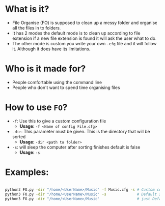 # What is it?
- File Organise (FO) is supposed to clean up a messy folder and organise all the files in to folders.
- It has 2 modes the default mode is to clean up according to file extension if a new file extension is found it will ask the user what to do.
- The other mode is custom you write your own `.cfg` file and it will follow it. Although it does have its limitations.

# Who is it made for?

- People comfortable using the command line
- People who don't want to spend time organising files

# How to use `FO`?

- `-f`: Use this to give a custom configuration file
	- **Usage**: `-f <Name of config File.cfg>`
- `-dir`: This parameter must be given. This is the directory that will be sorted
	- **Usage**: `-dir <path to folder>`
- `-s`: will sleep the computer after sorting finishes default is false
	- **Usage**: `-s`

# Examples:

```sh

python3 FO.py -dir "/home/<UserName>/Music" -f Music.cfg -s # Custom confing File Music.cfg and -s for sleep
python3 FO.py -dir "/home/<UserName>/Music" -s				# Default sorting and -s for sleep
python3 FO.py -dir "/home/<UserName>/Music"					# just Default sorting

```
